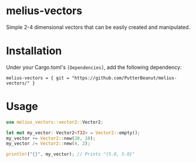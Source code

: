 # melius-vectors
 Simple 2-4 dimensional vectors that can be easily created and manipulated.

# Installation
Under your Cargo.toml's `[Dependencies]`, add the following dependency:

`melius-vectors = { git = "https://github.com/PutterBeanut/melius-vectors/" }`

# Usage
```rs
use melius_vectors::vector2::Vector2;

let mut my_vector: Vector2<f32> = Vector2::empty();
my_vector += Vector2::new(20, 10);
my_vector /= Vector2::new(4, 2);

println!("{}", my_vector); // Prints "{5.0, 5.0}"
```
